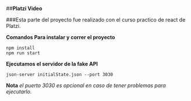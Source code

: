 ##**Platzi Video**


###Esta parte del proyecto fue realizado con el curso practico de react de Platzi.

**Comandos Para instalar y correr el proyecto**

~~~
npm install
npm run start
~~~

**Ejecutamos el servidor de la fake API**

~~~
json-server initialState.json --port 3030
~~~
**Nota** *el puerto 3030 es opcional en caso de tener problemas para ejecutarlo.*